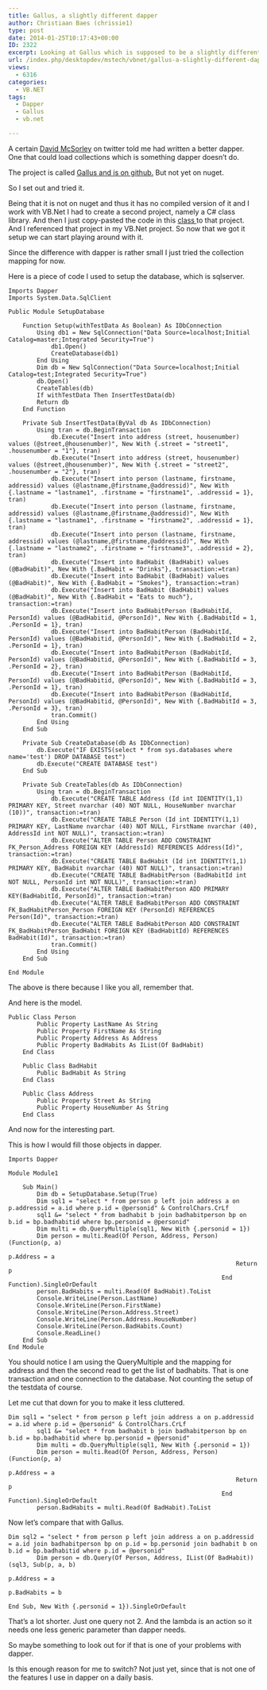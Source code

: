 ```yaml
---
title: Gallus, a slightly different dapper
author: Christiaan Baes (chrissie1)
type: post
date: 2014-01-25T10:17:43+00:00
ID: 2322
excerpt: Looking at Gallus which is supposed to be a slightly different than dapper.
url: /index.php/desktopdev/mstech/vbnet/gallus-a-slightly-different-dapper/
views:
  - 6316
categories:
  - VB.NET
tags:
  - Dapper
  - Gallus
  - vb.net

---
```

A certain <a href="https://twitter.com/d_mcsorley" title="David McSorley on twitter" target="_blank">David McSorley</a> on twitter told me had written a better dapper. One that could load collections which is something dapper doesn&#8217;t do.

The project is called <a href="https://github.com/d-mcsorley/Gallus" title="Gallus on github" target="_blank">Gallus and is on github.</a> But not yet on nuget. 

So I set out and tried it. 

Being that it is not on nuget and thus it has no compiled version of it and I work with VB.Net I had to create a second project, namely a C# class library. And then I just copy-pasted the code in this <a href="https://github.com/d-mcsorley/Gallus/blob/master/Gallus/Gallus.cs" title="Gallus.cs class." target="_blank">class </a>to that project. And I referenced that project in my VB.Net project. So now that we got it setup we can start playing around with it.

Since the difference with dapper is rather small I just tried the collection mapping for now.

Here is a piece of code I used to setup the database, which is sqlserver.

```vbnet
Imports Dapper
Imports System.Data.SqlClient

Public Module SetupDatabase

    Function Setup(withTestData As Boolean) As IDbConnection
        Using db1 = New SqlConnection("Data Source=localhost;Initial Catalog=master;Integrated Security=True")
            db1.Open()
            CreateDatabase(db1)
        End Using
        Dim db = New SqlConnection("Data Source=localhost;Initial Catalog=test;Integrated Security=True")
        db.Open()
        CreateTables(db)
        If withTestData Then InsertTestData(db)
        Return db
    End Function

    Private Sub InsertTestData(ByVal db As IDbConnection)
        Using tran = db.BeginTransaction
            db.Execute("Insert into address (street, housenumber) values (@street,@housenumber)", New With {.street = "street1", .housenumber = "1"}, tran)
            db.Execute("Insert into address (street, housenumber) values (@street,@housenumber)", New With {.street = "street2", .housenumber = "2"}, tran)
            db.Execute("Insert into person (lastname, firstname, addressid) values (@lastname,@firstname,@addressid)", New With {.lastname = "lastname1", .firstname = "firstname1", .addressid = 1}, tran)
            db.Execute("Insert into person (lastname, firstname, addressid) values (@lastname,@firstname,@addressid)", New With {.lastname = "lastname1", .firstname = "firstname2", .addressid = 1}, tran)
            db.Execute("Insert into person (lastname, firstname, addressid) values (@lastname,@firstname,@addressid)", New With {.lastname = "lastname2", .firstname = "firstname3", .addressid = 2}, tran)
            db.Execute("Insert into BadHabit (BadHabit) values (@BadHabit)", New With {.BadHabit = "Drinks"}, transaction:=tran)
            db.Execute("Insert into BadHabit (BadHabit) values (@BadHabit)", New With {.BadHabit = "Smokes"}, transaction:=tran)
            db.Execute("Insert into BadHabit (BadHabit) values (@BadHabit)", New With {.BadHabit = "Eats to much"}, transaction:=tran)
            db.Execute("Insert into BadHabitPerson (BadHabitId, PersonId) values (@BadHabitid, @PersonId)", New With {.BadHabitId = 1, .PersonId = 1}, tran)
            db.Execute("Insert into BadHabitPerson (BadHabitId, PersonId) values (@BadHabitid, @PersonId)", New With {.BadHabitId = 2, .PersonId = 1}, tran)
            db.Execute("Insert into BadHabitPerson (BadHabitId, PersonId) values (@BadHabitid, @PersonId)", New With {.BadHabitId = 3, .PersonId = 2}, tran)
            db.Execute("Insert into BadHabitPerson (BadHabitId, PersonId) values (@BadHabitid, @PersonId)", New With {.BadHabitId = 3, .PersonId = 1}, tran)
            db.Execute("Insert into BadHabitPerson (BadHabitId, PersonId) values (@BadHabitid, @PersonId)", New With {.BadHabitId = 3, .PersonId = 3}, tran)
            tran.Commit()
        End Using
    End Sub

    Private Sub CreateDatabase(db As IDbConnection)
        db.Execute("IF EXISTS(select * from sys.databases where name='test') DROP DATABASE test")
        db.Execute("CREATE DATABASE test")
    End Sub

    Private Sub CreateTables(db As IDbConnection)
        Using tran = db.BeginTransaction
            db.Execute("CREATE TABLE Address (Id int IDENTITY(1,1) PRIMARY KEY, Street nvarchar (40) NOT NULL, HouseNumber nvarchar (10))", transaction:=tran)
            db.Execute("CREATE TABLE Person (Id int IDENTITY(1,1) PRIMARY KEY, LastName nvarchar (40) NOT NULL, FirstName nvarchar (40), AddressId int NOT NULL)", transaction:=tran)
            db.Execute("ALTER TABLE Person ADD CONSTRAINT FK_Person_Address FOREIGN KEY (AddressId) REFERENCES Address(Id)", transaction:=tran)
            db.Execute("CREATE TABLE BadHabit (Id int IDENTITY(1,1) PRIMARY KEY, BadHabit nvarchar (40) NOT NULL)", transaction:=tran)
            db.Execute("CREATE TABLE BadHabitPerson (BadHabitId int NOT NULL, PersonId int NOT NULL)", transaction:=tran)
            db.Execute("ALTER TABLE BadHabitPerson ADD PRIMARY KEY(BadHabitId, PersonId)", transaction:=tran)
            db.Execute("ALTER TABLE BadHabitPerson ADD CONSTRAINT FK_BadHabitPerson_Person FOREIGN KEY (PersonId) REFERENCES Person(Id)", transaction:=tran)
            db.Execute("ALTER TABLE BadHabitPerson ADD CONSTRAINT FK_BadHabitPerson_BadHabit FOREIGN KEY (BadHabitId) REFERENCES BadHabit(Id)", transaction:=tran)
            tran.Commit()
        End Using
    End Sub

End Module
```
The above is there because I like you all, remember that.

And here is the model.

```vbnet
Public Class Person
        Public Property LastName As String
        Public Property FirstName As String
        Public Property Address As Address
        Public Property BadHabits As IList(Of BadHabit)
    End Class

    Public Class BadHabit
        Public BadHabit As String
    End Class

    Public Class Address
        Public Property Street As String
        Public Property HouseNumber As String
    End Class
```
And now for the interesting part.

This is how I would fill those objects in dapper.

```vbnet
Imports Dapper

Module Module1

    Sub Main()
        Dim db = SetupDatabase.Setup(True)
        Dim sql1 = "select * from person p left join address a on p.addressid = a.id where p.id = @personid" & ControlChars.CrLf
        sql1 &= "select * from badhabit b join badhabitperson bp on b.id = bp.badhabitid where bp.personid = @personid"
        Dim multi = db.QueryMultiple(sql1, New With {.personid = 1})
        Dim person = multi.Read(Of Person, Address, Person)(Function(p, a)
                                                                p.Address = a
                                                                Return p
                                                            End Function).SingleOrDefault
        person.BadHabits = multi.Read(Of BadHabit).ToList
        Console.WriteLine(Person.LastName)
        Console.WriteLine(Person.FirstName)
        Console.WriteLine(Person.Address.Street)
        Console.WriteLine(Person.Address.HouseNumber)
        Console.WriteLine(Person.BadHabits.Count)
        Console.ReadLine()
    End Sub
End Module
```
You should notice I am using the QueryMultiple and the mapping for address and then the second read to get the list of badhabits. That is one transaction and one connection to the database. Not counting the setup of the testdata of course.

Let me cut that down for you to make it less cluttered.

```vbnet
Dim sql1 = "select * from person p left join address a on p.addressid = a.id where p.id = @personid" & ControlChars.CrLf
        sql1 &= "select * from badhabit b join badhabitperson bp on b.id = bp.badhabitid where bp.personid = @personid"
        Dim multi = db.QueryMultiple(sql1, New With {.personid = 1})
        Dim person = multi.Read(Of Person, Address, Person)(Function(p, a)
                                                                p.Address = a
                                                                Return p
                                                            End Function).SingleOrDefault
        person.BadHabits = multi.Read(Of BadHabit).ToList
```
Now let&#8217;s compare that with Gallus.

```vbnet
Dim sql2 = "select * from person p left join address a on p.addressid = a.id join badhabitperson bp on p.id = bp.personid join badhabit b on b.id = bp.badhabitid where p.id = @personid"
        Dim person = db.Query(Of Person, Address, IList(Of BadHabit))(sql3, Sub(p, a, b)
                                                                                p.Address = a
                                                                                p.BadHabits = b
                                                                            End Sub, New With {.personid = 1}).SingleOrDefault
```
That&#8217;s a lot shorter. Just one query not 2. And the lambda is an action so it needs one less generic parameter than dapper needs.

So maybe something to look out for if that is one of your problems with dapper.

Is this enough reason for me to switch? Not just yet, since that is not one of the features I use in dapper on a daily basis.